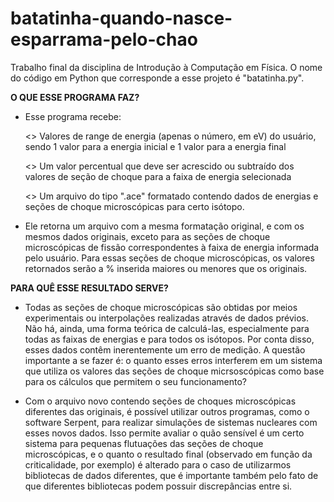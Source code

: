 # batatinha-quando-nasce-esparrama-pelo-chao

Trabalho final da disciplina de Introdução à Computação em Física.
O nome do código em Python que corresponde a esse projeto é "batatinha.py".


**O QUE ESSE PROGRAMA FAZ?**

*   Esse programa recebe:

      <> Valores de range de energia (apenas o número, em eV) do usuário, sendo 1 valor para a energia inicial e 1 valor para a energia final
      
      <> Um valor percentual que deve ser acrescido ou subtraído dos valores de seção de choque para a faixa de energia selecionada
      
      <> Um arquivo do tipo ".ace" formatado contendo dados de energias e seções de choque microscópicas para certo isótopo.

*   Ele retorna um arquivo com a mesma formatação original, e com os mesmos dados originais, exceto para as seções de choque microscópicas de fissão correspondentes à faixa de energia informada pelo usuário. Para essas seções de choque microscópicas, os valores retornados serão a % inserida maiores ou menores que os originais.


**PARA QUÊ ESSE RESULTADO SERVE?**

*    Todas as seções de choque microscópicas são obtidas por meios experimentais ou interpolações realizadas através de dados prévios. Não há, ainda, uma forma teórica de calculá-las, especialmente para todas as faixas de energias e para todos os isótopos. Por conta disso, esses dados contêm inerentemente um erro de medição. A questão importante a se fazer é: o quanto esses erros interferem em um sistema que utiliza os valores das seções de choque micrsoscópicas como base para os cálculos que permitem o seu funcionamento?

*    Com o arquivo novo contendo seções de choques microscópicas diferentes das originais, é possível utilizar outros programas, como o software Serpent, para realizar simulações de sistemas nucleares com esses novos dados. Isso permite avaliar o quão sensível é um certo sistema para pequenas flutuações das seções de choque microscópicas, e o quanto o resultado final (observado em função da criticalidade, por exemplo) é alterado para o caso de utilizarmos bibliotecas de dados diferentes, que é importante também pelo fato de que diferentes bibliotecas podem possuir discrepâncias entre si.


